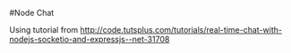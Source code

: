 #Node Chat

Using tutorial from http://code.tutsplus.com/tutorials/real-time-chat-with-nodejs-socketio-and-expressjs--net-31708

